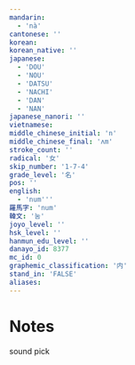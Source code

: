 ```yaml
---
mandarin:
  - 'nà'
cantonese: ''
korean:
korean_native: ''
japanese:
  - 'DOU'
  - 'NOU'
  - 'DATSU'
  - 'NACHI'
  - 'DAN'
  - 'NAN'
japanese_nanori: ''
vietnamese:
middle_chinese_initial: 'n'
middle_chinese_final: 'ʌm'
stroke_count: ''
radical: '女'
skip_number: '1-7-4'
grade_level: '名'
pos: ''
english:
  - 'num'''
羅馬字: 'num'
韓文: '눔'
joyo_level: ''
hsk_level: ''
hanmun_edu_level: ''
danayo_id: 8377
mc_id: 0
graphemic_classification: '内'
stand_in: 'FALSE'
aliases:
---
```


# Notes
sound pick
